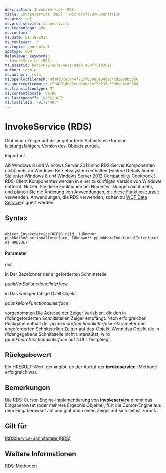 ```yaml
---
description: InvokeService (RDS)
title: Invokeservice (RDS) | Microsoft-Dokumentation
ms.prod: sql
ms.prod_service: connectivity
ms.technology: ado
ms.custom: ''
ms.date: 01/19/2017
ms.reviewer: ''
ms.topic: conceptual
apitype: COM
helpviewer_keywords:
- InvokeService [RDS]
ms.assetid: ad45c676-ec7e-4a3a-9a6b-a54f75eb3012
author: rothja
ms.author: jroth
ms.openlocfilehash: 8d3dc0ca3744f715f080e5e34a9d4cd5e88bc8b6
ms.sourcegitcommit: c7f40918dc3ecdb0ed2ef5c237a3996cb4cd268d
ms.translationtype: MT
ms.contentlocale: de-DE
ms.lasthandoff: 10/05/2020
ms.locfileid: "91724491"
---
```

# <a name="invokeservice-rds"></a>InvokeService (RDS)
Gibt einen Zeiger auf die angeforderte Schnittstelle für eine leistungsfähigere Version des-Objekts zurück.  
  
> [!IMPORTANT]
>  Ab Windows 8 und Windows Server 2012 sind RDS-Server Komponenten nicht mehr im Windows-Betriebssystem enthalten (weitere Details finden Sie unter Windows 8 und [Windows Server 2012 Compatibility Cookbook](https://www.microsoft.com/download/details.aspx?id=27416) ). RDS-Client Komponenten werden in einer zukünftigen Version von Windows entfernt. Nutzen Sie diese Funktionen bei Neuentwicklungen nicht mehr, und planen Sie die Änderung von Anwendungen, die diese Funktion zurzeit verwenden. Anwendungen, die RDS verwenden, sollten zu  [WCF Data Service](/dotnet/framework/wcf/)migriert werden.  
  
## <a name="syntax"></a>Syntax  
  
```  
  
object.InvokeService(REFID riid, IUknown* punkNotSoFunctionalInterface, IUknown** ppunkMoreFunctionalInterface) As HRESULT  
```  
  
#### <a name="parameters"></a>Parameter  
 *riid*  
  
 in Der Bezeichner der angeforderten Schnittstelle.  
  
 *punkNotSoFunctionalInterface*  
  
 in Das weniger fähige Quell Objekt.  
  
 *ppunkMoreFunctionalInterface*  
  
 vorgenommen Die Adresse der Zeiger Variablen, die den in *riid*angeforderten Schnittstellen Zeiger empfängt. Nach erfolgreicher Rückgabe enthält der *ppunkmorefunctionalinterface* -Parameter den angeforderten Schnittstellen Zeiger auf das-Objekt. Wenn das Objekt die in *riid*angegebene Schnittstelle nicht unterstützt, wird *ppunkmorefunctionalinterface* auf NULL festgelegt.  
  
## <a name="return-value"></a>Rückgabewert  
 Ein HRESULT-Wert, der angibt, ob der Aufruf der **invokeservice** -Methode erfolgreich war.  
  
## <a name="remarks"></a>Bemerkungen  
 Die RDS-Cursor-Engine-Implementierung von **invokeservice** nimmt das Eingaberowset (oder mehrere Ergebnis Objekte), füllt die Cursor-Engine aus dem Eingaberowset auf und gibt dann einen Zeiger auf sich selbst zurück.  
  
## <a name="applies-to"></a>Gilt für  
 [IRDSService-Schnittstelle (RDS)](./irdsservice-interface-rds.md)  
  
## <a name="see-also"></a>Weitere Informationen  
 [RDS-Methoden](./rds-methods.md)